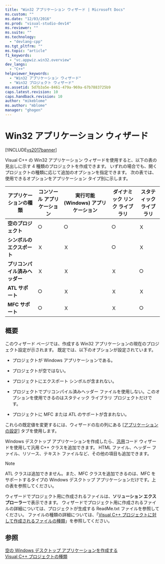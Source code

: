 ```yaml
---
title: "Win32 アプリケーション ウィザード | Microsoft Docs"
ms.custom: ""
ms.date: "12/03/2016"
ms.prod: "visual-studio-dev14"
ms.reviewer: ""
ms.suite: ""
ms.technology: 
  - "devlang-cpp"
ms.tgt_pltfrm: ""
ms.topic: "article"
f1_keywords: 
  - "vc.appwiz.win32.overview"
dev_langs: 
  - "C++"
helpviewer_keywords: 
  - "Win32 アプリケーション ウィザード"
  - "Win32 プロジェクト ウィザード"
ms.assetid: 5d7b3a5e-8461-479a-969a-67b7883725b9
caps.latest.revision: 10
caps.handback.revision: 10
author: "mikeblome"
ms.author: "mblome"
manager: "ghogen"
---
```

# Win32 アプリケーション ウィザード
[!INCLUDE[vs2017banner](../assembler/inline/includes/vs2017banner.md)]

Visual C\+\+ の Win32 アプリケーション ウィザードを使用すると、以下の表の見出しに示す 4 種類のプロジェクトを作成できます。 いずれの場合でも、開くプロジェクトの種類に応じて追加のオプションを指定できます。 次の表では、使用できるオプションをアプリケーション タイプ別に示します。  
  
|アプリケーションの種類|コンソール アプリケーション|実行可能 \(Windows\) アプリケーション|ダイナミック リンク ライブラリ|スタティック ライブラリ|  
|-----------------|--------------------|-------------------------------|----------------------|------------------|  
|**空のプロジェクト**|○|○|○|Ｘ|  
|**シンボルのエクスポート**|Ｘ|Ｘ|○|Ｘ|  
|**プリコンパイル済みヘッダー**|Ｘ|Ｘ|Ｘ|○|  
|**ATL サポート**|○|Ｘ|Ｘ|Ｘ|  
|**MFC サポート**|○|Ｘ|Ｘ|○|  
  
## 概要  
 このウィザード ページでは、作成する Win32 アプリケーションの現在のプロジェクト設定が示されます。 既定では、以下のオプションが設定されています。  
  
-   プロジェクトが Windows アプリケーションである。  
  
-   プロジェクトが空ではない。  
  
-   プロジェクトにエクスポート シンボルが含まれない。  
  
-   プロジェクトでプリコンパイル済みヘッダー ファイルを使用しない。このオプションを使用できるのはスタティック ライブラリ プロジェクトだけです。  
  
-   プロジェクトに MFC または ATL のサポートが含まれない。  
  
 これらの既定値を変更するには、ウィザードの左の列にある [&#91;アプリケーションの設定&#93;](../Topic/Application%20Settings,%20Win%2032%20Project%20Wizard.md) タブを使用します。  
  
 Windows デスクトップ アプリケーションを作成したら、[汎用](../ide/generic-cpp-class-wizard.md)コード ウィザードを使用して汎用 C\+\+ クラスを追加できます。 HTML ファイル、ヘッダー ファイル、リソース、テキスト ファイルなど、その他の項目も追加できます。  
  
> [!NOTE]
>  ATL クラスは追加できません。また、MFC クラスを追加できるのは、MFC をサポートするタイプの Windows デスクトップ アプリケーションだけです。上の表を参照してください。  
  
 ウィザードでプロジェクト用に作成されるファイルは、**ソリューション エクスプローラー**で表示できます。 ウィザードでプロジェクト用に作成されるファイルの詳細については、プロジェクトが生成する ReadMe.txt ファイルを参照してください。 ファイルの種類の詳細については、「[Visual C\+\+ プロジェクトに対して作成されるファイルの種類](../ide/file-types-created-for-visual-cpp-projects.md)」を参照してください。  
  
## 参照  
 [空の Windows デスクトップ アプリケーションを作成する](../windows/creating-an-empty-windows-desktop-application.md)   
 [Visual C\+\+ プロジェクトの種類](../ide/visual-cpp-project-types.md)